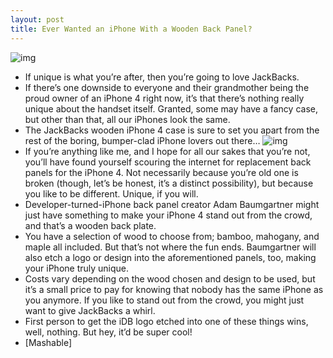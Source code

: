 ```yaml
---
layout: post
title: Ever Wanted an iPhone With a Wooden Back Panel?
---
```

![img](http://media.idownloadblog.com/wp-content/uploads/2011/09/Screen-Shot-2011-09-05-at-23.11.44.png)
* If unique is what you’re after, then you’re going to love JackBacks.
* If there’s one downside to everyone and their grandmother being the proud owner of an iPhone 4 right now, it’s that there’s nothing really unique about the handset itself. Granted, some may have a fancy case, but other than that, all our iPhones look the same.
* The JackBacks wooden iPhone 4 case is sure to set you apart from the rest of the boring, bumper-clad iPhone lovers out there…
![img](http://media.idownloadblog.com/wp-content/uploads/2011/09/jackbacks.jpeg)
* If you’re anything like me, and I hope for all our sakes that you’re not, you’ll have found yourself scouring the internet for replacement back panels for the iPhone 4. Not necessarily because you’re old one is broken (though, let’s be honest, it’s a distinct possibility), but because you like to be different. Unique, if you will.
* Developer-turned-iPhone back panel creator Adam Baumgartner might just have something to make your iPhone 4 stand out from the crowd, and that’s a wooden back plate.
* You have a selection of wood to choose from; bamboo, mahogany, and maple all included. But that’s not where the fun ends. Baumgartner will also etch a logo or design into the aforementioned panels, too, making your iPhone truly unique.
* Costs vary depending on the wood chosen and design to be used, but it’s a small price to pay for knowing that nobody has the same iPhone as you anymore. If you like to stand out from the crowd, you might just want to give JackBacks a whirl.
* First person to get the iDB logo etched into one of these things wins, well, nothing. But hey, it’d be super cool!
* [Mashable]

